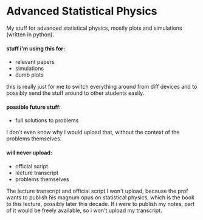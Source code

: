 # Advanced Statistical Physics
My stuff for advanced statistical physics, mostly plots and simulations (written in python).


#### stuff i'm using this for:
- relevant papers
- simulations
- dumb plots

this is really just for me to switch everything around from diff devices and to possibly send the stuff around to other students easily.

#### possible future stuff:
- full solutions to problems

I don't even know why I would upload that, without the context of the problems themselves.

#### will never upload:
- official script
- lecture transcript
- problems themselves

The lecture transcript and official script I won't upload, because the prof wants to publish his magnum opus on statistical physics, which is the book to this lecture, possibly later this decade. If i were to publish my notes, part of it would be freely available, so i won't upload my transcript.
